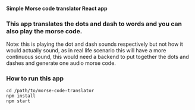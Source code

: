 #### Simple Morse code translator React app

### This app translates the dots and dash to words and you can also play the morse code.
Note: this is playing the dot and dash sounds respectively but not how it would actually sound, as in real life scenario this will have a more continuous sound, this would need a backend to put together the dots and dashes and generate one audio morse code.


### How to run this app

```
cd /path/to/morse-code-translator
npm install
npm start
```